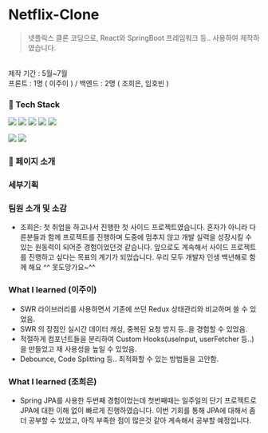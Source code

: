 # Netflix-Clone
> 넷플릭스 클론 코딩으로, React와 SpringBoot 프레임워크 등.. 사용하여 제작하였습니다.
<br>
제작 기간 : 5월~7월 
<br>
프론트 : 1명 ( 이주이 ) / 백엔드 : 2명 ( 조희은, 임호빈 ) 

###  :hammer: Tech Stack
<img src="https://img.shields.io/badge/MySQL-4479A1?style=flat-square&logo=MySQL&logoColor=white"> <img src="https://img.shields.io/badge/AWS-232F3E?style=flat-square&logo=Amazon AWS&logoColor=white" >
<img src="https://img.shields.io/badge/Docker-2496ED?style=flat-square&logo=Docker&logoColor=white" > <img src="https://img.shields.io/badge/Jenkins-D24939?style=flat-square&logo=Jenkins&logoColor=white">
<img src="https://img.shields.io/badge/SpringBoot-6DB33F?style=flat-square&logo=SpringBoot&logoColor=white" >

<img src="https://img.shields.io/badge/React-red?style=flat-square&logo=React&logoColor=white"> <img src="https://img.shields.io/badge/-Typescript-navy?style=flat-square&logo=Typescript&logoColor=white">
<br>

### :open_hands: 페이지 소개 

### 세부기획 

### 팀원 소개 및 소감 
- 조희은: 첫 취업을 하고나서 진행한 첫 사이드 프로젝트였습니다. 혼자가 아니라 다른분들과 함께 프로젝트를 진행하며 도중에 멈추지 않고 개발 실력을 성장시킬 수 있는 원동력이 되어준 경험이었던것 같습니다. 앞으로도 계속해서 사이드 프로젝트를 진행하고 싶다는 목표의 계기가 되었습니다. 우리 모두 개발자 인생 백년해로 함께 해요 ^^ 못도망가요~^^ 

### What I learned (이주이)
- SWR 라이브러리를 사용하면서 기존에 쓰던 Redux 상태관리와 비교하며 쓸 수 있었음. 
- SWR 의 장점인 실시간 데이터 캐싱, 중복된 요청 방지 등..을 경험할 수 있었음. 
- 적절하게 컴포넌트들을 분리하여 Custom Hooks(useInput, userFetcher 등..)을 만들었고 재 사용성을 높일 수 있었음. 
- Debounce, Code Splitting 등.. 최적화할 수 있는 방법들을 고안함. 

### What I learned (조희은)
- Spring JPA를 사용한 두번째 경험이었는데 첫번째때는 일주일의 단기 프로젝트로 JPA에 대한 이해 없이 빠르게 진행하였습니다. 이번 기회를 통해 JPA에 대해서 좀 더 공부할 수 있었고, 아직 부족한 점이 많은것 같아 계속해서 공부할 예정입니다.

